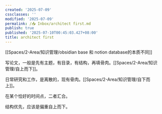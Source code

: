 ```yaml
---
created: '2025-07-09'
cssclasses: ''
modified: '2025-07-09'
permalink: /📥 Inbox/architect first.md
publish: true
published: '2025-07-10T00:45:03.427+08:00'
title: architect first
---
```

[[Spaces/2-Area/知识管理/obsidian base 和 notion database的本质不同]]

写论文，一般是先有主题，有目录，有结构，再填骨肉。[[Spaces/2-Area/知识管理/自上而下]]。

日常研究和工作，是离散的，现有骨肉。[[Spaces/2-Area/知识管理/自下而上]]。

在某个恰好的时间点，二者汇合。

结构优先，应该是偏重自上而下。
